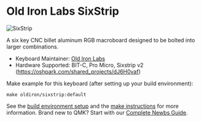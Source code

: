 # Old Iron Labs SixStrip

![SixStrip](https://i.imgur.com/mMyk4xy.png)

A six key CNC billet aluminum RGB macroboard designed to be bolted into larger combinations.

* Keyboard Maintainer: [Old Iron Labs](https://gitlab.com/oldiron)
* Hardware Supported: BIT-C, Pro Micro, Sixstrip v2 (https://oshpark.com/shared_projects/dJ6H0vaf) 

Make example for this keyboard (after setting up your build environment):

    make oldiron/sixstrip:default

See the [build environment setup](https://docs.qmk.fm/#/getting_started_build_tools) and the [make instructions](https://docs.qmk.fm/#/getting_started_make_guide) for more information. Brand new to QMK? Start with our [Complete Newbs Guide](https://docs.qmk.fm/#/newbs).
